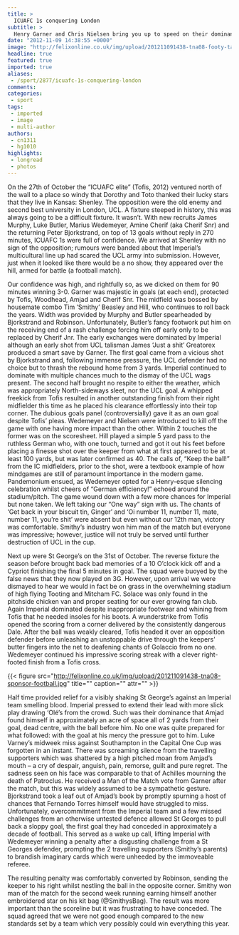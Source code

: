 ```yaml
---
title: >
  ICUAFC 1s conquering London
subtitle: >
  Henry Garner and Chris Nielsen bring you up to speed on their dominance
date: "2012-11-09 14:38:55 +0000"
image: "http://felixonline.co.uk/img/upload/201211091438-tna08-footy-tactics.jpg"
headline: true
featured: true
imported: true
aliases:
 - /sport/2877/icuafc-1s-conquering-london
comments:
categories:
 - sport
tags:
 - imported
 - image
 - multi-author
authors:
 - cn1311
 - hg1010
highlights:
 - longread
 - photos
---
```


On the 27th of October the “ICUAFC elite” (Tofis, 2012) ventured north of the wall to a place so windy that Dorothy and Toto thanked their lucky stars that they live in Kansas: Shenley. The opposition were the old enemy and second best university in London, UCL. A fixture steeped in history, this was always going to be a difficult fixture. It wasn’t. With new recruits James Murphy, Luke Butler, Marius Wedemeyer, Amine Cherif (aka Cherif Snr) and the returning Peter Bjorkstrand, on top of 13 goals without reply in 270 minutes, ICUAFC 1s were full of confidence. We arrived at Shenley with no sign of the opposition; rumours were banded about that Imperial’s multicultural line up had scared the UCL army into submission. However, just when it looked like there would be a no show, they appeared over the hill, armed for battle (a football match).

Our confidence was high, and rightfully so, as we dicked on them for 90 minutes winning 3-0. Garner was majestic in goals (at each end), protected by Tofis, Woodhead, Amjad and Cherif Snr. The midfield was bossed by housemate combo Tim ‘Smithy’ Beasley and Hill, who continues to roll back the years. Width was provided by Murphy and Butler spearheaded by Bjorkstrand and Robinson. Unfortunately, Butler’s fancy footwork put him on the receiving end of a rash challenge forcing him off early only to be replaced by Cherif Jnr. The early exchanges were dominated by Imperial although an early shot from UCL talisman James ‘Just a shit’ Greatorex produced a smart save by Garner. The first goal came from a vicious shot by Bjorkstrand and, following immense pressure, the UCL defender had no choice but to thrash the rebound home from 3 yards. Imperial continued to dominate with multiple chances much to the dismay of the UCL wags present. The second half brought no respite to either the weather, which was appropriately North-sideways sleet, nor the UCL goal. A whipped freekick from Tofis resulted in another outstanding finish from their right midfielder this time as he placed his clearance effortlessly into their top corner. The dubious goals panel (controversially) gave it as an own goal despite Tofis’ pleas. Wedemeyer and Nielsen were introduced to kill off the game with one having more impact than the other. Within 2 touches the former was on the scoresheet. Hill played a simple 5 yard pass to the ruthless German who, with one touch, turned and got it out his feet before placing a finesse shot over the keeper from what at first appeared to be at least 100 yards, but was later confirmed as 40. The calls of, “Keep the ball!” from the IC midfielders, prior to the shot, were a textbook example of how mindgames are still of paramount importance in the modern game. Pandemonium ensued, as Wedemeyer opted for a Henry-esque silencing celebration whilst cheers of “German efficiency!” echoed around the stadium/pitch. The game wound down with a few more chances for Imperial but none taken. We left taking our “One way” sign with us. The chants of ‘Get back in your biscuit tin, Ginger’ and ‘Oi number 11, number 11, mate, number 11, you’re shit’ were absent but even without our 12th man, victory was comfortable. Smithy’s industry won him man of the match but everyone was impressive; however, justice will not truly be served until further destruction of UCL in the cup.

Next up were St George’s on the 31st of October. The reverse fixture the season before brought back bad memories of a 10 O’clock kick off and a Cypriot finishing the final 5 minutes in goal. The squad were buoyed by the false news that they now played on 3G. However, upon arrival we were dismayed to hear we would in fact be on grass in the overwhelming stadium of high flying Tooting and Mitcham FC. Solace was only found in the pitchside chicken van and proper seating for our ever growing fan club. Again Imperial dominated despite inappropriate footwear and whining from Tofis that he needed insoles for his boots. A wunderstrike from Tofis opened the scoring from a corner delivered by the consistently dangerous Dale. After the ball was weakly cleared, Tofis headed it over an opposition defender before unleashing an unstoppable drive through the keepers’ butter fingers into the net to deafening chants of Golaccio from no one. Wedemeyer continued his impressive scoring streak with a clever right-footed finish from a Tofis cross.

{{< figure src="http://felixonline.co.uk/img/upload/201211091438-tna08-sponsor-football.jpg" title="" caption="" attr="" >}}

Half time provided relief for a visibly shaking St George’s against an Imperial team smelling blood. Imperial pressed to extend their lead with more slick play drawing ‘Olé’s from the crowd. Such was their dominance that Amjad found himself in approximately an acre of space all of 2 yards from their goal, dead centre, with the ball before him. No one was quite prepared for what followed: with the goal at his mercy the pressure got to him. Luke Varney’s midweek miss against Southampton in the Capital One Cup was forgotten in an instant. There was screaming silence from the travelling supporters which was shattered by a high pitched moan from Amjad’s mouth – a cry of despair, anguish, pain, remorse, guilt and pure regret. The sadness seen on his face was comparable to that of Achilles mourning the death of Patroclus. He received a Man of the Match vote from Garner after the match, but this was widely assumed to be a sympathetic gesture. Bjorkstrand took a leaf out of Amjad’s book by promptly spurning a host of chances that Fernando Torres himself would have struggled to miss. Unfortunately, overcommitment from the Imperial team and a few missed challenges from an otherwise untested defence allowed St Georges to pull back a sloppy goal, the first goal they had conceded in approximately a decade of football. This served as a wake up call, lifting Imperial with Wedemeyer winning a penalty after a disgusting challenge from a St Georges defender, prompting the 2 travelling supporters (Smithy’s parents) to brandish imaginary cards which were unheeded by the immoveable referee.

The resulting penalty was comfortably converted by Robinson, sending the keeper to his right whilst nestling the ball in the opposite corner. Smithy won man of the match for the second week running earning himself another embroidered star on his kit bag (@SmithysBag). The result was more important than the scoreline but it was frustrating to have conceded. The squad agreed that we were not good enough compared to the new standards set by a team which very possibly could win everything this year.
